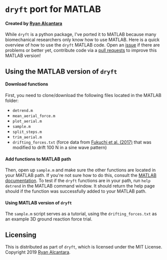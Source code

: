 # `dryft` port for MATLAB
#### Created by [Ryan Alcantara](https://alcantarar.github.io)
While `dryft` is a python package, I've ported it to MATLAB because many biomechanical researchers only know how to use 
MATLAB. Here is a quick overview of how to use the `dryft` MATLAB code. Open an [issue](https://github.com/alcantarar/dryft/issues) 
if there are problems or better yet, contribute code via a [pull requests](https://github.com/alcantarar/dryft/pulls) 
to improve this MATLAB version! 

## Using the MATLAB version of `dryft`
#### Download functions
First, you need to clone/download the following files located in the MATLAB folder:
* `detrend.m`
* `mean_aerial_force.m`
* `plot_aerial.m`
* `sample.m`
* `split_steps.m`
* `trim_aerial.m`
* `drifting_forces.txt` (force data from [Fukuchi et al. (2017)](https://peerj.com/articles/3298/) that was modified to 
drift 100 N in a sine wave pattern)

#### Add functions to MATLAB path
Then, open up `sample.m` and make sure the other functions are located in your MATLAB path. If you're not sure how to do
this, consult the [MATLAB documentation](https://www.mathworks.com/help/matlab/ref/addpath.html). To test if the `dryft`
functions are in your path, run `help detrend` in the MATLAB command window. It should return the help page should if the 
function was successfully added to your MATLAB path. 

####  Using MATLAB version of `dryft`
The `sample.m` script serves as a tutorial, using the `drifting_forces.txt` as an example 3D ground reaction force trial.

## Licensing

This is distributed as part of `dryft`, which is licensed under the MIT License. 
Copyright 2019 [Ryan Alcantara](https://alcantarar.github.io).
